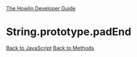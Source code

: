 [The Howlin Developer Guide](/index.md)



String.prototype.padEnd
=======================

[Back to JavaScript](../index.md)
[Back to Methods](../methods.md)



